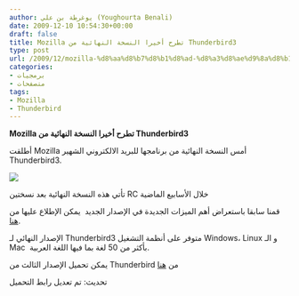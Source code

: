 ```yaml
---
author: يوغرطة بن علي (Youghourta Benali)
date: 2009-12-10 10:54:30+00:00
draft: false
title: Mozilla تطرح أخيرا النسخة النهائية من Thunderbird3
type: post
url: /2009/12/mozilla-%d8%aa%d8%b7%d8%b1%d8%ad-%d8%a3%d8%ae%d9%8a%d8%b1%d8%a7-%d8%a7%d9%84%d9%86%d8%b3%d8%ae%d8%a9-%d8%a7%d9%84%d9%86%d9%87%d8%a7%d8%a6%d9%8a%d8%a9-%d9%85%d9%86-thunderbird3/
categories:
- برمجيات
- متصفحات
tags:
- Mozilla
- Thunderbird
---
```


**Mozilla تطرح أخيرا النسخة النهائية من Thunderbird3**



أطلقت Mozilla أمس النسخة النهائية من برنامجها للبريد الالكتروني الشهير Thunderbird3.

![](http://djug.developpez.com/rsc/thunderbird-logo-64x64.png)


تأتي هذه النسخة النهائية بعد نسختين RC خلال الأسابيع الماضية

قمنا سابقا باستعراض أهم الميزات الجديدة في الإصدار الجديد  يمكن الإطلاع عليها من [هنا](../../../../../2009/11/%d8%a5%d8%b7%d9%84%d8%a7%d9%82-%d8%a7%d9%84%d8%a5%d8%b5%d8%af%d8%a7%d8%b1-rc1-%d9%84%d9%80-thunderbird-3/).

الإصدار النهائي لـ Thunderbird3 متوفر على أنظمة التشغيل Windows، Linux و الـ Mac  بأكثر من 50 لغة بما فيها اللغة العربية.

يمكن تحميل الإصدار الثالث من Thunderbird من [هنا](http://www.mozillamessaging.com/en-US/)




تحديث: تم تعديل رابط التحميل
